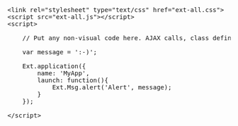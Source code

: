 <pre>
&lt;link rel="stylesheet" type="text/css" href="ext-all.css"> 
&lt;script src="ext-all.js">&lt;/script> 
&lt;script> 

    // Put any non-visual code here. AJAX calls, class definitions, etc.

    var message = ':-)';

    Ext.application({
        name: 'MyApp',
        launch: function(){
            Ext.Msg.alert('Alert', message);
        }
    });

&lt;/script> 
</pre>
